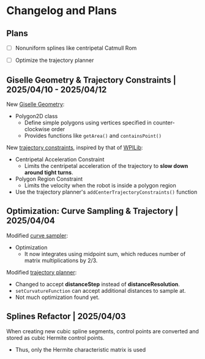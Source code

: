# Changelog and Plans


## Plans

- [ ] Nonuniform splines like centripetal Catmull Rom
- [ ] Optimize the trajectory planner


## Giselle Geometry & Trajectory Constraints | 2025/04/10 - 2025/04/12

New [Giselle Geometry](./include/Aespa-Lib/Giselle-Geometry/):
- Polygon2D class
	- Define simple polygons using vertices specified in counter-clockwise order
	- Provides functions like `getArea()` and `containsPoint()`

New [trajectory constraints](./include/Pas1-Lib/Planning/Trajectories/trajectory-constraint.h),
inspired by that of [WPILib](https://docs.wpilib.org/en/stable/docs/software/advanced-controls/trajectories/constraints.html):
- Centripetal Acceleration Constraint
	- Limits the centripetal acceleration of the trajectory to **slow down around tight turns**.
- Polygon Region Constraint
	- Limits the velocity when the robot is inside a polygon region
- Use the trajectory planner's `addCenterTrajectoryConstraints()` function


## Optimization: Curve Sampling & Trajectory | 2025/04/04

Modified [curve sampler](./src/Pas1-Lib/Planning/Splines/curve-sampler.cpp):
- Optimization
	- It now integrates using midpoint sum, which reduces number of matrix multiplications by 2/3.

Modified [trajectory planner](./src/Pas1-Lib/Planning/Trajectories/trajectory-planner.cpp):
- Changed to accept **distanceStep** instead of **distanceResolution**.
- `setCurvatureFunction` can accept additional distances to sample at.
- Not much optimization found yet.


## Splines Refactor | 2025/04/03

When creating new cubic spline segments, control points are converted and stored as cubic Hermite control points.
- Thus, only the Hermite characteristic matrix is used
